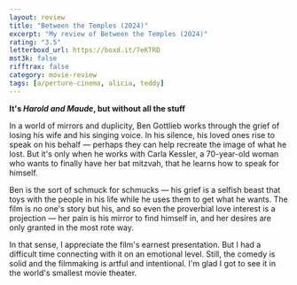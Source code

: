 ```yaml
---
layout: review
title: "Between the Temples (2024)"
excerpt: "My review of Between the Temples (2024)"
rating: "3.5"
letterboxd_url: https://boxd.it/7eKTRD
mst3k: false
rifftrax: false
category: movie-review
tags: [a/perture-cinema, alicia, teddy]
---
```


<b>It's <i>Harold and Maude</i>, but without all the stuff</b>

In a world of mirrors and duplicity, Ben Gottlieb works through the grief of losing his wife and his singing voice. In his silence, his loved ones rise to speak on his behalf — perhaps they can help recreate the image of what he lost. But it's only when he works with Carla Kessler, a 70-year-old woman who wants to finally have her bat mitzvah, that he learns how to speak for himself.

Ben is the sort of schmuck for schmucks — his grief is a selfish beast that toys with the people in his life while he uses them to get what he wants. The film is no one's story but his, and so even the proverbial love interest is a projection — her pain is his mirror to find himself in, and her desires are only granted in the most rote way.

In that sense, I appreciate the film's earnest presentation. But I had a difficult time connecting with it on an emotional level. Still, the comedy is solid and the filmmaking is artful and intentional. I'm glad I got to see it in the world's smallest movie theater.
